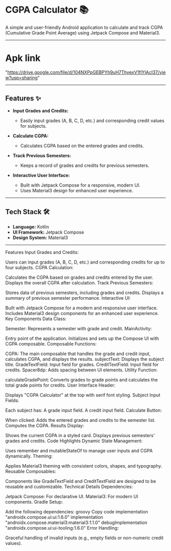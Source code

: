 # CGPA Calculator 📚

A simple and user-friendly Android application to calculate and track CGPA (Cumulative Grade Point Average) using Jetpack Compose and Material3.

---
# Apk link
"https://drive.google.com/file/d/104NXPpGEBPYh9uH7ThyexV1flYlAcI37/view?usp=sharing"

---

## Features ✨

- **Input Grades and Credits:**
  - Easily input grades (A, B, C, D, etc.) and corresponding credit values for subjects.
  
- **Calculate CGPA:**
  - Calculates CGPA based on the entered grades and credits.
  
- **Track Previous Semesters:**
  - Keeps a record of grades and credits for previous semesters.
  
- **Interactive User Interface:**
  - Built with Jetpack Compose for a responsive, modern UI.
  - Uses Material3 design for enhanced user experience.

---

## Tech Stack 🛠️

- **Language:** Kotlin
- **UI Framework:** Jetpack Compose
- **Design System:** Material3

---

Features
Input Grades and Credits:

Users can input grades (A, B, C, D, etc.) and corresponding credits for up to four subjects.
CGPA Calculation:

Calculates the CGPA based on grades and credits entered by the user.
Displays the overall CGPA after calculation.
Track Previous Semesters:

Stores data of previous semesters, including grades and credits.
Displays a summary of previous semester performance.
Interactive UI:

Built with Jetpack Compose for a modern and responsive user interface.
Includes Material3 design components for an enhanced user experience.
Key Components
Data Class:

Semester: Represents a semester with grade and credit.
MainActivity:

Entry point of the application.
Initializes and sets up the Compose UI with CGPA composable.
Composable Functions:

CGPA: The main composable that handles the grade and credit input, calculates CGPA, and displays the results.
subjectText: Displays the subject title.
GradeTextField: Input field for grades.
CreditTextField: Input field for credits.
Spacer8dp: Adds spacing between UI elements.
Utility Function:

calculateGradePoint: Converts grades to grade points and calculates the total grade points for credits.
User Interface
Header:

Displays "CGPA Calculator" at the top with serif font styling.
Subject Input Fields:

Each subject has:
A grade input field.
A credit input field.
Calculate Button:

When clicked:
Adds the entered grades and credits to the semester list.
Computes the CGPA.
Results Display:

Shows the current CGPA in a styled card.
Displays previous semesters’ grades and credits.
Code Highlights
Dynamic State Management:

Uses remember and mutableStateOf to manage user inputs and CGPA dynamically.
Theming:

Applies Material3 theming with consistent colors, shapes, and typography.
Reusable Composables:

Components like GradeTextField and CreditTextField are designed to be reusable and customizable.
Technical Details
Dependencies:

Jetpack Compose: For declarative UI.
Material3: For modern UI components.
Gradle Setup:

Add the following dependencies:
groovy
Copy code
implementation "androidx.compose.ui:ui:1.6.0"
implementation "androidx.compose.material3:material3:1.1.0"
debugImplementation "androidx.compose.ui:ui-tooling:1.6.0"
Error Handling:

Graceful handling of invalid inputs (e.g., empty fields or non-numeric credit values).

